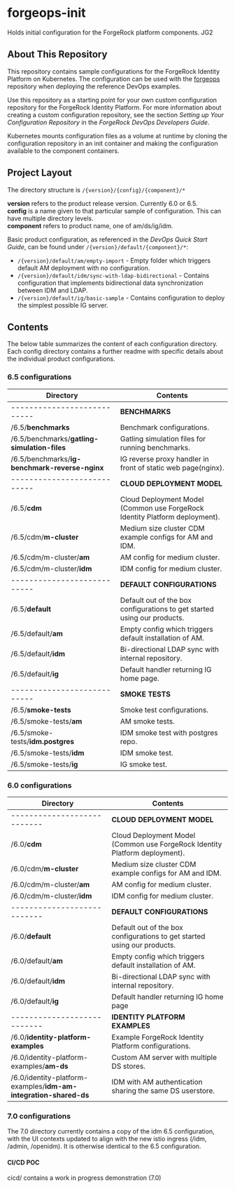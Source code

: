 # forgeops-init

Holds initial configuration for the ForgeRock platform components. JG2

## About This Repository

This repository contains sample configurations for the ForgeRock 
Identity Platform on Kubernetes. The configuration can be used with the 
[forgeops](https://github.com/ForgeRock/forgeops) repository 
when deploying the reference DevOps examples. 

Use this repository as a starting point for your own custom configuration 
repository for the ForgeRock Identity Platform. For more information about 
creating a custom configuration repository, see the section _Setting up Your  
Configuration Repository_ in the _ForgeRock DevOps Developers Guide_.

Kubernetes mounts configuration files as a volume at runtime by cloning the 
configuration repository in an init container and making the configuration 
available to the component containers.
 

## Project Layout 

The directory structure is `/{version}/{config}/{component}/*`

**version** refers to the product release version. Currently 6.0 or 6.5.  
**config** is a name given to that particular sample of configuration. This can
have multiple directory levels.  
**component** refers to product name, one of am/ds/ig/idm.

Basic product configuration, as referenced in the _DevOps Quick Start Guide_, can be found under `/{version}/default/{component}/*`:
       
  * `/{version}/default/am/empty-import` - Empty folder which triggers default AM deployment with
    no configuration. 
  * `/{version}/default/idm/sync-with-ldap-bidirectional` - Contains configuration that 
    implements bidirectional data synchronization between IDM and LDAP.
  * `/{version}/default/ig/basic-sample` - Contains configuration to deploy the simplest 
    possible IG server.
    
## Contents

The below table summarizes the content of each configuration directory.  Each config directory contains a further readme with specific details about the individual product configurations.

### 6.5 configurations   

Directory                   | Contents
----------------------------|-------------------------------------------
|---------------------------|**BENCHMARKS**||
|/6.5/**benchmarks**        | Benchmark configurations.
|/6.5/benchmarks/**gatling-simulation-files**  | Gatling simulation files for running benchmarks.
|/6.5/benchmarks/**ig-benchmark-reverse-nginx**  | IG reverse proxy handler in front of static web page(nginx).
|---------------------------| **CLOUD DEPLOYMENT MODEL**
|/6.5/**cdm**               | Cloud Deployment Model (Common use ForgeRock Identity Platform deployment).
|/6.5/cdm/**m-cluster**     | Medium size cluster CDM example configs for AM and IDM.  
|/6.5/cdm/m-cluster/**am**  | AM config for medium cluster.
|/6.5/cdm/m-cluster/**idm** | IDM config for medium cluster.
|---------------------------|**DEFAULT CONFIGURATIONS**||
|/6.5/**default**           | Default out of the box configurations to get started using our products.
|/6.5/default/**am**        | Empty config which triggers default installation of AM.
|/6.5/default/**idm**       | Bi-directional LDAP sync with internal repository.
|/6.5/default/**ig**        | Default handler returning IG home page.
|---------------------------|**SMOKE TESTS**||
|/6.5/**smoke-tests**       | Smoke test configurations.
|/6.5/smoke-tests/**am**    | AM smoke tests.
|/6.5/smoke-tests/**idm.postgres**  | IDM smoke test with postgres repo.
|/6.5/smoke-tests/**idm**   | IDM smoke test.
|/6.5/smoke-tests/**ig**    | IG smoke test.

### 6.0 configurations   

Directory                   | Contents      
|---------------------------|-------------------------------------------
|---------------------------| **CLOUD DEPLOYMENT MODEL**
|/6.0/**cdm**               | Cloud Deployment Model (Common use ForgeRock Identity Platform deployment).
|/6.0/cdm/**m-cluster**     | Medium size cluster CDM example configs for AM and IDM.  
|/6.0/cdm/m-cluster/**am**  | AM config for medium cluster.
|/6.0/cdm/m-cluster/**idm** | IDM config for medium cluster.
|---------------------------|**DEFAULT CONFIGURATIONS**||
|/6.0/**default**           | Default out of the box configurations to get started using our products. 
|/6.0/default/**am**        | Empty config which triggers default installation of AM. 
|/6.0/default/**idm**       | Bi-directional LDAP sync with internal repository.
|/6.0/default/**ig**        | Default handler returning IG home page
|---------------------------| **IDENTITY PLATFORM EXAMPLES**
|/6.0/**identity-platform-examples** | Example ForgeRock Identity Platform configurations.
|/6.0/identity-platform-examples/**am-ds**  | Custom AM server with multiple DS stores.  
|/6.0/identity-platform-examples/**idm-am-integration-shared-ds** | IDM with AM authentication sharing the same DS userstore.
 


 ### 7.0 configurations   

 The 7.0 directory currently contains a copy of the idm 6.5 configuration, with the UI contexts updated to align with the new istio ingress (/idm, /admin, /openidm). It is otherwise identical to the 6.5 configuration.

#### CI/CD POC

cicd/ contains a work in progress demonstration (7.0)
